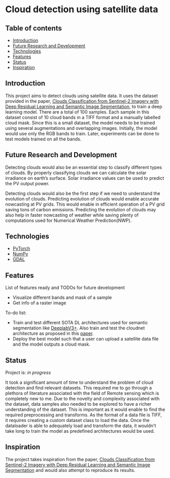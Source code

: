 # Cloud detection using satellite data

## Table of contents
* [Introduction](#Introduction)
* [Future Research and Development](#Future-Research-and-Development)
* [Technologies](#technologies)
* [Features](#features)
* [Status](#status)
* [Inspiration](#inspiration)

## Introduction
This project aims to detect clouds using satellite data. It uses the dataset provided in the paper, [Clouds Classification from Sentinel-2 Imagery with Deep Residual Learning and Semantic Image Segmentation](https://www.mdpi.com/2072-4292/11/2/119), to train a deep learning model. There are a total of 100 samples. Each sample in this dataset consist of 10 cloud bands in a TIFF format and a manually labelled cloud mask. Since this is a small dataset, the model needs to be trained using several augmentations and overlapping images. Initially, the model would use only the RGB bands to train. Later, experiments can be done to test models trained on all the bands. 

## Future Research and Development
Detecting clouds would also be an essential step to classify different types of clouds. By properly classifying clouds we can calculate the solar irradiance on earth’s surface. Solar irradiance values can be used to predict the PV output power. 

Detecting clouds would also be the first step if we need to understand the evolution of clouds. Predicting evolution of clouds would enable accurate nowcasting at PV grids. This would enable in efficient operation of a PV grid saving tons of carbon emissions. Predicting the evolution of clouds may also help in faster nowcasting of weather while saving plenty of computations used for Numerical Weather Prediction(NWP).    

## Technologies
* [PyTorch](https://pytorch.org/)
* [NumPy](https://www.numpy.org/)
* [GDAL](https://gdal.org/)


## Features
List of features ready and TODOs for future development
* Visualize different bands and mask of a sample
* Get info of a raster image

To-do list:
* Train and test different SOTA DL architectures used for semantic segmentation like [DeeplabV3+](https://github.com/jfzhang95/pytorch-deeplab-xception). Also train and test the cloudnet architecture as proposed in this [paper](https://www.mdpi.com/2072-4292/11/2/119).
* Deploy the best model such that a user can upload a satellite data file and the model outputs a cloud mask.

## Status
Project is: _in progress_

It took a significant amount of time to understand the problem of cloud detection and find relevant datasets. This required me to go through a plethora of literature associated with the field of Remote sensing which is completely new to me. 
Due to the novelty and complexity associated with the dataset, data samples also needed to be explored to have a richer understanding of the dataset. This is important as it would enable to find the required preprocessing and transforms. As the format of a data file is TIFF, it requires creating a custom dataset class to load the data. Once the dataloader is able to adequately load and transform the data, it wouldn't take long to train the model as predefined architectures would be used.


## Inspiration
The project takes inspiration from the paper, [Clouds Classification from Sentinel-2 Imagery with Deep Residual Learning and Semantic Image Segmentation](https://www.mdpi.com/2072-4292/11/2/119) and would also attempt to reproduce its results. 


